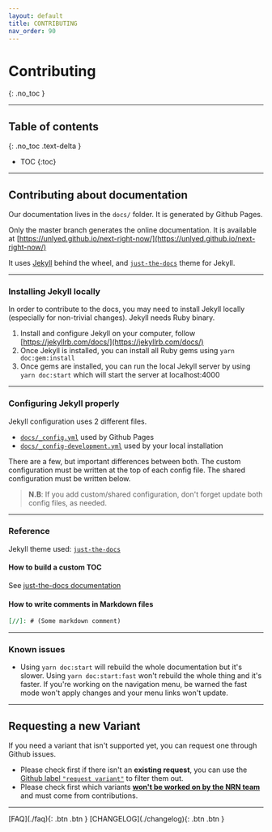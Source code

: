 ```yaml
---
layout: default
title: CONTRIBUTING
nav_order: 90
---
```


# Contributing
{: .no_toc }

---

## Table of contents
{: .no_toc .text-delta }

- TOC
{:toc}

---

## Contributing about documentation

Our documentation lives in the `docs/` folder. It is generated by Github Pages.

Only the master branch generates the online documentation. It is available at [https://unlyed.github.io/next-right-now/](https://unlyed.github.io/next-right-now/)

It uses [Jekyll](https://jekyllrb.com/) behind the wheel, and [`just-the-docs`](https://pmarsceill.github.io/just-the-docs/) theme for Jekyll.

---

### Installing Jekyll locally

In order to contribute to the docs, you may need to install Jekyll locally (especially for non-trivial changes).
Jekyll needs Ruby binary.

1. Install and configure Jekyll on your computer, follow [https://jekyllrb.com/docs/](https://jekyllrb.com/docs/)
1. Once Jekyll is installed, you can install all Ruby gems using `yarn doc:gem:install`
1. Once gems are installed, you can run the local Jekyll server by using `yarn doc:start` which will start the server at localhost:4000

---

### Configuring Jekyll properly

Jekyll configuration uses 2 different files.
- [`docs/_config.yml`](docs/_config.yml) used by Github Pages
- [`docs/_config-development.yml`](docs/_config-development.yml) used by your local installation

There are a few, but important differences between both. The custom configuration must be written at the top of each config file.
The shared configuration must be written below.

> **N.B**: If you add custom/shared configuration, don't forget update both config files, as needed.

---

### Reference

Jekyll theme used: [`just-the-docs`](https://pmarsceill.github.io/just-the-docs/)

#### How to build a custom TOC

See [just-the-docs documentation](https://pmarsceill.github.io/just-the-docs/docs/navigation-structure/#in-page-navigation-with-table-of-contents)

#### How to write comments in Markdown files

```md
[//]: # (Some markdown comment)
```

---

### Known issues

- Using `yarn doc:start` will rebuild the whole documentation but it's slower. Using `yarn doc:start:fast` won't rebuild the whole thing and it's faster.
  If you're working on the navigation menu, be warned the fast mode won't apply changes and your menu links won't update.

---

## Requesting a new Variant

If you need a variant that isn't supported yet, you can request one through Github issues.

- Please check first if there isn't an **existing request**, you can use the [Github label `"request variant"`](https://github.com/UnlyEd/next-right-now/issues?q=is%3Aopen+is%3Aissue+label%3A%22request+variant%22) to filter them out.
- Please check first which variants [**won't be worked on by the NRN team**](https://unlyed.github.io/next-right-now/concepts/variants.html#which-variants-arent-being-considered) and must come from contributions.

---

<div class="pagination-section space-even">
    <span class="fs-4" markdown="1">
    [FAQ](./faq){: .btn .btn }
    </span>
    <span class="fs-4" markdown="1">
    [CHANGELOG](./changelog){: .btn .btn }
    </span>
</div>
